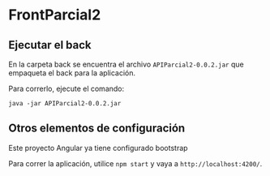 # FrontParcial2

## Ejecutar el back

En la carpeta back se encuentra el archivo `APIParcial2-0.0.2.jar` que empaqueta el back para la aplicación.

Para correrlo, ejecute el comando:

`java -jar APIParcial2-0.0.2.jar`

## Otros elementos de configuración

Este proyecto Angular ya tiene configurado bootstrap

Para correr la aplicación, utilice `npm start` y vaya a `http://localhost:4200/`.
